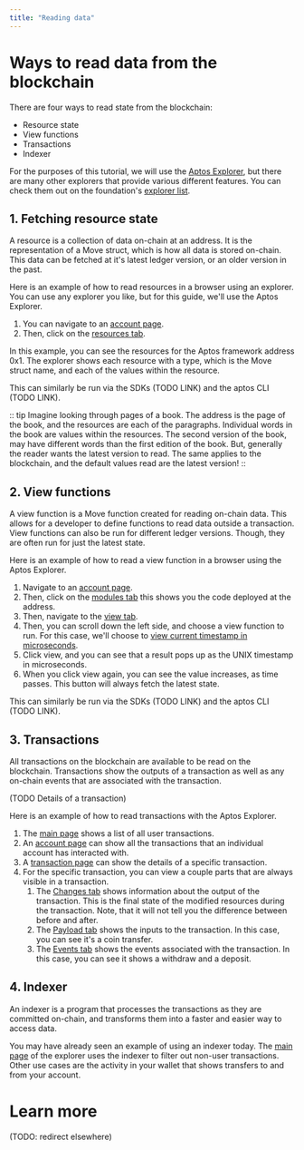 ```yaml
---
title: "Reading data"
---
```


# Ways to read data from the blockchain

There are four ways to read state from the blockchain:

- Resource state
- View functions
- Transactions
- Indexer

For the purposes of this tutorial, we will use the [Aptos Explorer](https://explorer.aptoslabs.com?network=mainnet), but there are many other explorers that provide various different features. You can check them out on the foundation's [explorer list](https://aptosfoundation.org/ecosystem/projects/explorers).

## 1. Fetching resource state

A resource is a collection of data on-chain at an address. It is the representation of a Move struct, which is how all
data is stored on-chain. This data can be fetched at it's latest ledger version, or an older version in the past.

Here is an example of how to read resources in a browser using an explorer. You can use any explorer you like, but for
this guide, we'll use the Aptos Explorer.

1. You can navigate to an [account page](https://explorer.aptoslabs.com/account/0x1?network=mainnet).
2. Then, click on the [resources tab](https://explorer.aptoslabs.com/account/0x1/resources?network=mainnet).

In this example, you can see the resources for the Aptos framework address 0x1. The explorer shows each resource with a
type, which is the Move struct name, and each of the values within the resource.

This can similarly be run via the SDKs (TODO LINK) and the aptos CLI (TODO LINK).

:: tip
Imagine looking through pages of a book. The address is the page of the book, and the resources are each of the
paragraphs. Individual words in the book are values within the resources. The second version of the book, may have
different words than the first edition of the book. But, generally the reader wants the latest version to read. The same
applies to the blockchain, and the default values read are the latest version!
::

## 2. View functions

A view function is a Move function created for reading on-chain data. This allows for a developer to define functions to
read data outside a transaction. View functions can also be run for different ledger versions. Though, they are often
run for just the latest state.

Here is an example of how to read a view function in a browser using the Aptos Explorer.

1. Navigate to an [account page](https://explorer.aptoslabs.com/account/0x1).
2. Then, click on the [modules tab](https://explorer.aptoslabs.com/account/0x1/modules/code/account?network=mainnet)
   this shows you the code deployed at the address.
3. Then, navigate to the [view tab](https://explorer.aptoslabs.com/account/0x1/modules/view/account?network=mainnet).
4. Then, you can scroll down the left side, and choose a view function to run. For this case, we'll choose
   to [view current timestamp in microseconds](https://explorer.aptoslabs.com/account/0x1/modules/view/timestamp/now_microseconds?network=mainnet).
5. Click view, and you can see that a result pops up as the UNIX timestamp in microseconds.
6. When you click view again, you can see the value increases, as time passes. This button will always fetch the latest
   state.

This can similarly be run via the SDKs (TODO LINK) and the aptos CLI (TODO LINK).

## 3. Transactions

All transactions on the blockchain are available to be read on the blockchain. Transactions show the outputs of a
transaction as well as any on-chain events that are associated with the transaction.

(TODO Details of a transaction)

Here is an example of how to read transactions with the Aptos Explorer.

1. The [main page](https://explorer.aptoslabs.com/) shows a list of all user transactions.
2. An [account page](https://explorer.aptoslabs.com/account/0x517589e2a01b680c291ce2c3c94fbb755896287158ea790bdcd5fa2533b5a70d?network=mainnet)
   can show all the transactions that an individual account has interacted with.
3. A [transaction page](https://explorer.aptoslabs.com/txn/55585502?network=mainnet) can show the details of a specific
   transaction.
4. For the specific transaction, you can view a couple parts that are always visible in a transaction.
   1. The [Changes tab](https://explorer.aptoslabs.com/txn/55585502/changes?network=mainnet) shows information about the output of the transaction. This is the final state of the modified resources during the transaction. Note, that it will not tell you the difference between before and after.
   2. The [Payload tab](https://explorer.aptoslabs.com/txn/55585502/payload?network=mainnet) shows the inputs to the transaction. In this case, you can see it's a coin transfer.
   3. The [Events tab](https://explorer.aptoslabs.com/txn/55585502/events?network=mainnet) shows the events associated with the transaction. In this case, you can see it shows a withdraw and a deposit.

## 4. Indexer

An indexer is a program that processes the transactions as they are committed on-chain, and transforms them into a
faster and easier way to access data.

You may have already seen an example of using an indexer today. The [main page](https://explorer.aptoslabs.com/) of the explorer
uses the indexer to filter out non-user transactions. Other use cases are the activity in your wallet that shows transfers to and from your account.

# Learn more

(TODO: redirect elsewhere)
